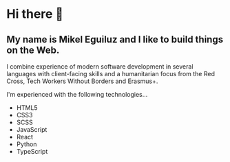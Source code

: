 # Hi there 👋

## My name is Mikel Eguiluz and I like to build things on the Web.

I combine experience of modern software development in several languages with client-facing skills and a humanitarian focus from the Red Cross, Tech Workers Without Borders and Erasmus+.

I'm experienced with the following technologies...

* HTML5
* CSS3
* SCSS
* JavaScript
* React
* Python
* TypeScript
<!--
**Mikel-Eguiluz/Mikel-Eguiluz** is a ✨ _special_ ✨ repository because its `README.md` (this file) appears on your GitHub profile.

Here are some ideas to get you started:

- 🔭 I’m currently working on ...
- 🌱 I’m currently learning ...
- 👯 I’m looking to collaborate on ...
- 🤔 I’m looking for help with ...
- 💬 Ask me about ...
- 📫 How to reach me: ...
- 😄 Pronouns: ...
- ⚡ Fun fact: ...
-->

